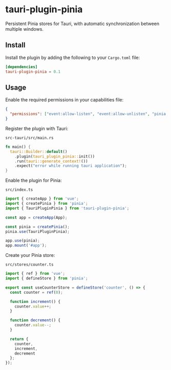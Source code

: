 # tauri-plugin-pinia

Persistent Pinia stores for Tauri, with automatic synchronization between multiple windows.

## Install

Install the plugin by adding the following to your `Cargo.toml` file:

```toml
[dependencies]
tauri-plugin-pinia = 0.1
```

## Usage

Enable the required permissions in your capabilities file:

```json
{
  "permissions": ["event:allow-listen", "event:allow-unlisten", "pinia:default"]
}
```

Register the plugin with Tauri:

`src-tauri/src/main.rs`

```rust
fn main() {
  tauri::Builder::default()
    .plugin(tauri_plugin_pinia::init())
    .run(tauri::generate_context!())
    .expect("error while running tauri application");
}
```

Enable the plugin for Pinia:

`src/index.ts`

```ts
import { createApp } from 'vue';
import { createPinia } from 'pinia';
import { TauriPluginPinia } from 'tauri-plugin-pinia';

const app = createApp(App);

const pinia = createPinia();
pinia.use(TauriPluginPinia);

app.use(pinia);
app.mount('#app');
```

Create your Pinia store:

`src/stores/counter.ts`

```ts
import { ref } from 'vue';
import { defineStore } from 'pinia';

export const useCounterStore = defineStore('counter', () => {
  const counter = ref(0);

  function increment() {
    counter.value++;
  }

  function decrement() {
    counter.value--;
  }

  return {
    counter,
    increment,
    decrement
  };
});
```
